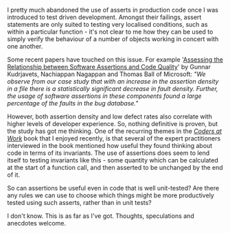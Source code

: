 <!--
.. title: Use of Asserts in Unit-Tested Code
.. slug: use-of-asserts-in-unit-tested-code
.. date: 2009-11-27 14:47:32-06:00
.. tags: geek,software,python,testing
-->


I pretty much abandoned the use of asserts in production code once I was
introduced to test driven development. Amongst their failings, assert
statements are only suited to testing very localised conditions, such as
within a particular function - it's not clear to me how they can be used
to simply verify the behaviour of a number of objects working in concert
with one another.

Some recent papers have touched on this issue. For example '[Assessing
the Relationship between Software Assertions and Code
Quality](http://research.microsoft.com/apps/pubs/default.aspx?id=70290)'
by Gunnar Kudrjavets, Nachiappan Nagappan and Thomas Ball of Microsoft:
*"We observe from our case study that with an increase in the assertion
density in a file there is a statistically significant decrease in fault
density. Further, the usage of software assertions in these components
found a large percentage of the faults in the bug database."*

However, both assertion density and low defect rates also correlate with
higher levels of developer experience. So, nothing definitive is proven,
but the study has got me thinking. One of the recurring themes in the
*[Coders at
Work](http://www.amazon.co.uk/Coders-Work-Reflections-Craft-Programming/dp/1430219483)*
book that I enjoyed recently, is that several of the expert
practitioners interviewed in the book mentioned how useful they found
thinking about code in terms of its invariants. The use of assertions
does seem to lend itself to testing invariants like this - some quantity
which can be calculated at the start of a function call, and then
asserted to be unchanged by the end of it.

So can assertions be useful even in code that is well unit-tested? Are
there any rules we can use to choose which things might be more
productively tested using such asserts, rather than in unit tests?

I don't know. This is as far as I've got. Thoughts, speculations and
anecdotes welcome.

